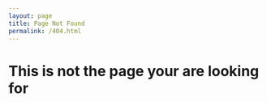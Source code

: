 ```yaml
---
layout: page
title: Page Not Found
permalink: /404.html
---
```


# This is not the page your are looking for

<div class="mb-5"></div>
